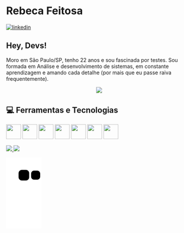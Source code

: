 # Rebeca Feitosa
  <a href="https://www.linkedin.com/in/rebeca-feitosa-11b609205/">
    <img width="80px" src="https://i.ibb.co/RyZx12b/linkedin.png" alt="linkedin" style="vertical-align:top;">
  </a>

## Hey, Devs!
Moro em São Paulo/SP, tenho 22 anos e sou fascinada por testes. Sou formada em Análise e desenvolvimento de sistemas, em constante aprendizagem e amando cada detalhe (por mais que eu passe raiva frequentemente).

<div align="center">
            <img src="https://github.com/RebecaFeitosa/RebecaFeitosa/assets/100243739/fbc0cd46-2286-40d5-865d-2e15be82f924" widht="150" height="150"/>
</div>

## :computer: Ferramentas e Tecnologias
<img src="https://cdn.jsdelivr.net/gh/devicons/devicon/icons/git/git-original.svg" width="40" height="40"/> <img src="https://cdn.jsdelivr.net/gh/devicons/devicon/icons/github/github-original.svg" width="40" height="40"/> 
<img src="https://cdn.jsdelivr.net/gh/devicons/devicon/icons/html5/html5-original.svg" width="40" height="40"/> <img src="https://cdn.jsdelivr.net/gh/devicons/devicon/icons/css3/css3-original.svg" width="40" height="40"/> 
<img src="https://cdn.jsdelivr.net/gh/devicons/devicon/icons/mysql/mysql-original.svg" width="40" height="40"/> <img src="https://cdn.jsdelivr.net/gh/devicons/devicon/icons/csharp/csharp-original.svg" width="40" height="40"/> 
<img src="https://cdn.jsdelivr.net/gh/devicons/devicon/icons/javascript/javascript-original.svg" width="40" height="40"/>
<i class="devicon-selenium-original colored"></i>
                    
 
<div>
<a href="https://github.com/RebecaFeitosa">
<img height="180em" src="https://github-readme-stats.vercel.app/api/top-langs/?username=RebecaFeitosa&layout=compact&langs_count=7&theme=dracula"/>
<img height="180em" src="https://github-readme-stats.vercel.app/api?username=RebecaFeitosa&show_icons=true&theme=dracula&include_all_commits=true&count_private=true"/>
</div>

![Snake animation](https://github.com/RebecaFeitosa/RebecaFeitosa/blob/output/github-contribution-grid-snake.svg)
